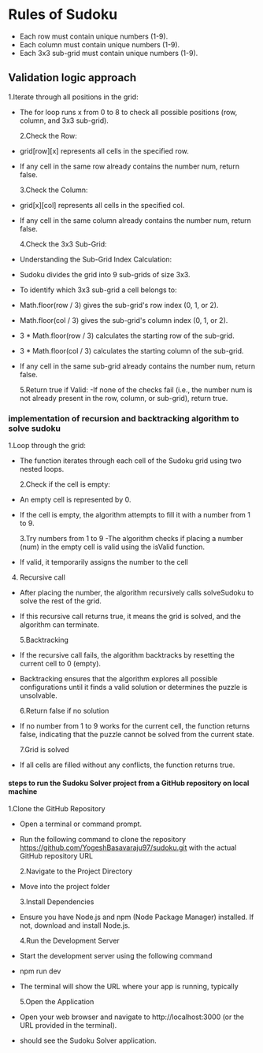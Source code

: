# Rules of Sudoku

- Each row must contain unique numbers (1-9).
- Each column must contain unique numbers (1-9).
- Each 3x3 sub-grid must contain unique numbers (1-9).

## Validation logic approach

1.Iterate through all positions in the grid:

- The for loop runs x from 0 to 8 to check all possible positions (row, column, and 3x3 sub-grid).

  2.Check the Row:

- grid[row][x] represents all cells in the specified row.
- If any cell in the same row already contains the number num, return false.

  3.Check the Column:

- grid[x][col] represents all cells in the specified col.
- If any cell in the same column already contains the number num, return false.

  4.Check the 3x3 Sub-Grid:

- Understanding the Sub-Grid Index Calculation:
- Sudoku divides the grid into 9 sub-grids of size 3x3.
- To identify which 3x3 sub-grid a cell belongs to:
- Math.floor(row / 3) gives the sub-grid's row index (0, 1, or 2).
- Math.floor(col / 3) gives the sub-grid's column index (0, 1, or 2).
- 3 \* Math.floor(row / 3) calculates the starting row of the sub-grid.
- 3 \* Math.floor(col / 3) calculates the starting column of the sub-grid.
- If any cell in the same sub-grid already contains the number num, return false.

  5.Return true if Valid:
  -If none of the checks fail (i.e., the number num is not already present in the row, column, or sub-grid), return true.

### implementation of recursion and backtracking algorithm to solve sudoku

1.Loop through the grid:

- The function iterates through each cell of the Sudoku grid using two nested loops.

  2.Check if the cell is empty:

- An empty cell is represented by 0.
- If the cell is empty, the algorithm attempts to fill it with a number from 1 to 9.

  3.Try numbers from 1 to 9
  -The algorithm checks if placing a number (num) in the empty cell is valid using the isValid function.

- If valid, it temporarily assigns the number to the cell

4. Recursive call

- After placing the number, the algorithm recursively calls solveSudoku to solve the rest of the grid.
- If this recursive call returns true, it means the grid is solved, and the algorithm can terminate.

  5.Backtracking

- If the recursive call fails, the algorithm backtracks by resetting the current cell to 0 (empty).
- Backtracking ensures that the algorithm explores all possible configurations until it finds a valid solution or determines the puzzle is unsolvable.

  6.Return false if no solution

- If no number from 1 to 9 works for the current cell, the function returns false, indicating that the puzzle cannot be solved from the current state.

  7.Grid is solved

- If all cells are filled without any conflicts, the function returns true.

#### steps to run the Sudoku Solver project from a GitHub repository on local machine

1.Clone the GitHub Repository

- Open a terminal or command prompt.
- Run the following command to clone the repository https://github.com/YogeshBasavaraju97/sudoku.git with the actual GitHub repository URL

  2.Navigate to the Project Directory

- Move into the project folder

  3.Install Dependencies

- Ensure you have Node.js and npm (Node Package Manager) installed. If not, download and install Node.js.

  4.Run the Development Server

- Start the development server using the following command
- npm run dev
- The terminal will show the URL where your app is running, typically

  5.Open the Application

- Open your web browser and navigate to http://localhost:3000 (or the URL provided in the terminal).
- should see the Sudoku Solver application.
